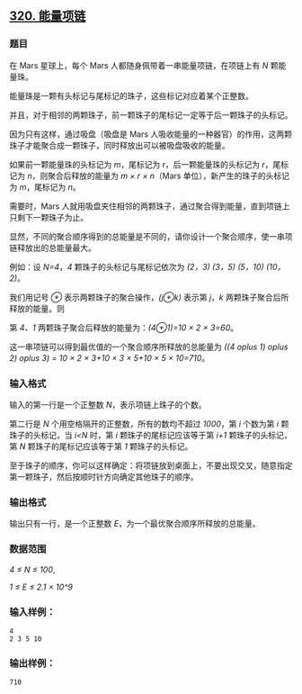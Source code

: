 ## [320. 能量项链](https://www.acwing.com/problem/content/322/)

### 题目

在 Mars 星球上，每个 Mars 人都随身佩带着一串能量项链，在项链上有 *N* 颗能量珠。

能量珠是一颗有头标记与尾标记的珠子，这些标记对应着某个正整数。

并且，对于相邻的两颗珠子，前一颗珠子的尾标记一定等于后一颗珠子的头标记。

因为只有这样，通过吸盘（吸盘是 Mars 人吸收能量的一种器官）的作用，这两颗珠子才能聚合成一颗珠子，同时释放出可以被吸盘吸收的能量。

如果前一颗能量珠的头标记为 *m*，尾标记为 *r*，后一颗能量珠的头标记为 *r*，尾标记为 *n*，则聚合后释放的能量为 *m × r × n*（Mars 单位），新产生的珠子的头标记为 *m*，尾标记为 *n*。

需要时，Mars 人就用吸盘夹住相邻的两颗珠子，通过聚合得到能量，直到项链上只剩下一颗珠子为止。

显然，不同的聚合顺序得到的总能量是不同的，请你设计一个聚合顺序，使一串项链释放出的总能量最大。

例如：设 *N=4*，*4* 颗珠子的头标记与尾标记依次为 *(2，3) (3，5) (5，10) (10，2)*。

我们用记号 *⊕* 表示两颗珠子的聚合操作，*(j⊕k)* 表示第 *j*，*k* 两颗珠子聚合后所释放的能量。则

第 *4、1* 两颗珠子聚合后释放的能量为：*(4⊕1)=10 × 2 × 3=60*。

这一串项链可以得到最优值的一个聚合顺序所释放的总能量为 *((4 oplus 1) oplus 2) oplus 3) = 10 × 2 × 3+10 × 3 × 5+10 × 5 × 10=710*。

### 输入格式

输入的第一行是一个正整数 *N*，表示项链上珠子的个数。

第二行是 *N* 个用空格隔开的正整数，所有的数均不超过 *1000*，第 *i* 个数为第 *i* 颗珠子的头标记，当 *i<N* 时，第 *i* 颗珠子的尾标记应该等于第 *i+1* 颗珠子的头标记，第 *N* 颗珠子的尾标记应该等于第 *1* 颗珠子的头标记。

至于珠子的顺序，你可以这样确定：将项链放到桌面上，不要出现交叉，随意指定第一颗珠子，然后按顺时针方向确定其他珠子的顺序。

### 输出格式

输出只有一行，是一个正整数 *E*，为一个最优聚合顺序所释放的总能量。

### 数据范围

*4 ≤ N ≤ 100*,

*1 ≤ E ≤ 2.1 × 10^9*

### 输入样例：

```
4
2 3 5 10
```

### 输出样例：

```
710
```
